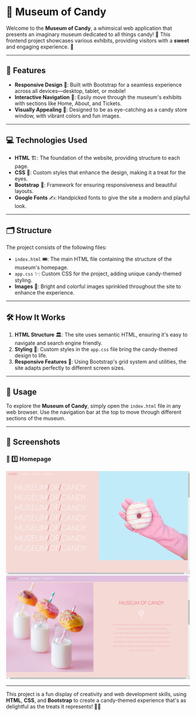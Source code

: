 # 🍭 Museum of Candy

Welcome to the **Museum of Candy**, a whimsical web application that presents an imaginary museum dedicated to all things candy! 🍬 This frontend project showcases various exhibits, providing visitors with a **sweet** and engaging experience. 🍫

---

## 🍬 Features

- **Responsive Design** 📱: Built with Bootstrap for a seamless experience across all devices—desktop, tablet, or mobile!
- **Interactive Navigation** 🚪: Easily move through the museum's exhibits with sections like Home, About, and Tickets.
- **Visually Appealing** 🎨: Designed to be as eye-catching as a candy store window, with vibrant colors and fun images.

---

## 💻 Technologies Used

- **HTML** 🏗️: The foundation of the website, providing structure to each page.
- **CSS** 🎨: Custom styles that enhance the design, making it a treat for the eyes.
- **Bootstrap** 📱: Framework for ensuring responsiveness and beautiful layouts.
- **Google Fonts** ✍️: Handpicked fonts to give the site a modern and playful look.

---

## 🗂️ Structure

The project consists of the following files:

- `index.html` 🎟️: The main HTML file containing the structure of the museum's homepage.
- `app.css` ✨: Custom CSS for the project, adding unique candy-themed styling.
- **Images** 📸: Bright and colorful images sprinkled throughout the site to enhance the experience.

---

## 🛠️ How It Works

1. **HTML Structure** 🏛️: The site uses semantic HTML, ensuring it's easy to navigate and search engine friendly.
2. **Styling** 🍬: Custom styles in the `app.css` file bring the candy-themed design to life.
3. **Responsive Features** 📱: Using Bootstrap's grid system and utilities, the site adapts perfectly to different screen sizes.

---

## 🚀 Usage

To explore the **Museum of Candy**, simply open the `index.html` file in any web browser. Use the navigation bar at the top to move through different sections of the museum.

---

## 📸 Screenshots

### 🍫 1️⃣ Homepage
![Homepage](./screenshots/1.png)
![Homepage](./screenshots/2.png)

---
This project is a fun display of creativity and web development skills, using **HTML**, **CSS**, and **Bootstrap** to create a candy-themed experience that's as delightful as the treats it represents! 🍩🍪
